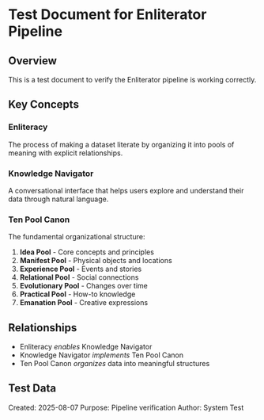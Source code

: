 # Test Document for Enliterator Pipeline

## Overview
This is a test document to verify the Enliterator pipeline is working correctly.

## Key Concepts

### Enliteracy
The process of making a dataset literate by organizing it into pools of meaning with explicit relationships.

### Knowledge Navigator
A conversational interface that helps users explore and understand their data through natural language.

### Ten Pool Canon
The fundamental organizational structure:
1. **Idea Pool** - Core concepts and principles
2. **Manifest Pool** - Physical objects and locations
3. **Experience Pool** - Events and stories
4. **Relational Pool** - Social connections
5. **Evolutionary Pool** - Changes over time
6. **Practical Pool** - How-to knowledge
7. **Emanation Pool** - Creative expressions

## Relationships
- Enliteracy *enables* Knowledge Navigator
- Knowledge Navigator *implements* Ten Pool Canon
- Ten Pool Canon *organizes* data into meaningful structures

## Test Data
Created: 2025-08-07
Purpose: Pipeline verification
Author: System Test